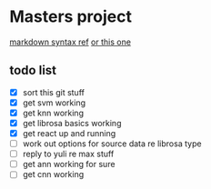 # Masters project

[markdown syntax ref](https://www.markdownguide.org/basic-syntax/)
[or this one](https://docs.github.com/en/get-started/writing-on-github/getting-started-with-writing-and-formatting-on-github/basic-writing-and-formatting-syntax)

## todo list
- [x] sort this git stuff
- [x] get svm working
- [x] get knn working
- [x] get librosa basics working
- [x] get react up and running
- [ ] work out options for source data re librosa type
- [ ] reply to yuli re max stuff
- [ ] get ann working for sure
- [ ] get cnn working
